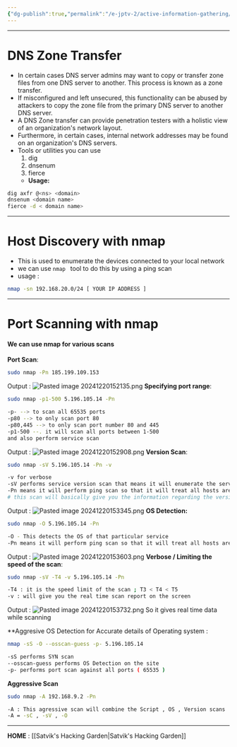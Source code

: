 ```yaml
---
{"dg-publish":true,"permalink":"/e-jptv-2/active-information-gathering/","title":"Active Information Gathering","tags":["ejptv2","information-gathering","nmap"]}
---
```


----
# DNS Zone Transfer 

+ In certain cases DNS server admins may want to copy or transfer zone files from one DNS server to another. This process is known as a zone transfer.
+ If misconfigured and left unsecured, this functionality can be abused by attackers to copy the zone file from the primary DNS server to another DNS server. 
+ A DNS Zone transfer can provide penetration testers with a holistic view of an organization's network layout. 
+ Furthermore, in certain cases, internal network addresses may be found on an organization's DNS servers.
+ Tools or utilities you can use 
  1. dig
  2. dnsenum
  3. fierce
  - **Usage:**
```bash
dig axfr @<ns> <domain>
dnsenum <domain name>
fierce -d < domain name>
```
---
# Host Discovery with nmap

- This is used to enumerate the devices connected to your local network 
- we can use `nmap ` tool to do this by using a ping scan 
- usage : 
```bash
nmap -sn 192.168.20.0/24 [ YOUR IP ADDRESS ]
```

-----

# Port Scanning with nmap

#### We can use nmap for various scans 

**Port Scan**:
```bash
sudo nmap -Pn 185.199.109.153
```
Output : 
![Pasted image 20241220152135.png](/img/user/Pasted%20image%2020241220152135.png)
**Specifying port range**:
```bash
sudo nmap -p1-500 5.196.105.14 -Pn

-p- --> to scan all 65535 ports
-p80 --> to only scan port 80
-p80,445 --> to only scan port number 80 and 445
-p1-500 --. it will scan all ports between 1-500
and also perform service scan

```

Output : 
![Pasted image 20241220152908.png](/img/user/Pasted%20image%2020241220152908.png)
**Version Scan**:
```bash
sudo nmap -sV 5.196.105.14 -Pn -v

-v for verbose
-sV performs service version scan that means it will enumerate the services of that host and its versions
-Pn means it will perform ping scan so that it will treat all hosts are online and prevents blocking from the firewall
# this scan will basically give you the information regarding the versions of the particular Services
```
Output : 
![Pasted image 20241220153345.png](/img/user/Pasted%20image%2020241220153345.png)
**OS Detection:**
```bash
sudo nmap -O 5.196.105.14 -Pn

-O - This detects the OS of that particular service
-Pn means it will perform ping scan so that it will treat all hosts are online and prevents blocking from the firewall
```
Output : 
![Pasted image 20241220153603.png](/img/user/Pasted%20image%2020241220153603.png)
**Verbose / Limiting the speed of the scan**:
```bash
sudo nmap -sV -T4 -v 5.196.105.14 -Pn

-T4 : it is the speed limit of the scan ; T3 < T4 < T5
-v : will give you the real time scan report on the screen
```
Output : 
![Pasted image 20241220153732.png](/img/user/Pasted%20image%2020241220153732.png)
So it gives real time data while scanning 

**Aggresive OS Detection for Accurate details of Operating system :
```bash
nmap -sS -O --osscan-guess -p- 5.196.105.14

-sS performs SYN scan
--osscan-guess performs OS Detection on the site
-p- performs port scan against all ports ( 65535 )

```


**Aggressive Scan**
```bash
sudo nmap -A 192.168.9.2 -Pn

-A : This agressive scan will combine the Script , OS , Version scans
-A = -sC , -sV , -O
```

-----
**HOME** : [[Satvik's Hacking Garden\|Satvik's Hacking Garden]]
